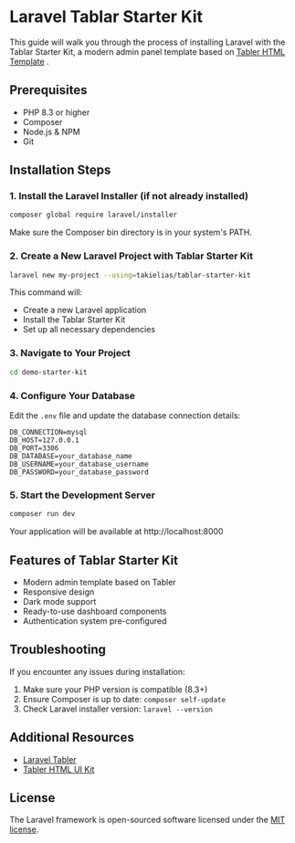 # Laravel Tablar Starter Kit

This guide will walk you through the process of installing Laravel with the Tablar Starter Kit, a modern admin panel template based on [Tabler HTML Template](https://tabler.io/admin-template/preview) .

## Prerequisites

- PHP 8.3 or higher
- Composer
- Node.js & NPM
- Git

## Installation Steps

### 1. Install the Laravel Installer (if not already installed)

```bash
composer global require laravel/installer
```

Make sure the Composer bin directory is in your system's PATH.

### 2. Create a New Laravel Project with Tablar Starter Kit

```bash
laravel new my-project --using=takielias/tablar-starter-kit
```

This command will:
- Create a new Laravel application
- Install the Tablar Starter Kit
- Set up all necessary dependencies

### 3. Navigate to Your Project

```bash
cd demo-starter-kit
```

### 4. Configure Your Database

Edit the `.env` file and update the database connection details:

```
DB_CONNECTION=mysql
DB_HOST=127.0.0.1
DB_PORT=3306
DB_DATABASE=your_database_name
DB_USERNAME=your_database_username
DB_PASSWORD=your_database_password
```

### 5. Start the Development Server

```bash
composer run dev
```

Your application will be available at http://localhost:8000

## Features of Tablar Starter Kit

- Modern admin template based on Tabler
- Responsive design
- Dark mode support
- Ready-to-use dashboard components
- Authentication system pre-configured

## Troubleshooting

If you encounter any issues during installation:

1. Make sure your PHP version is compatible (8.3+)
2. Ensure Composer is up to date: `composer self-update`
3. Check Laravel installer version: `laravel --version`

## Additional Resources

- [Laravel Tabler](https://tablar.ebuz.xyz/)
- [Tabler HTML UI Kit](https://tabler.io/)

## License

The Laravel framework is open-sourced software licensed under the [MIT license](https://opensource.org/licenses/MIT).
